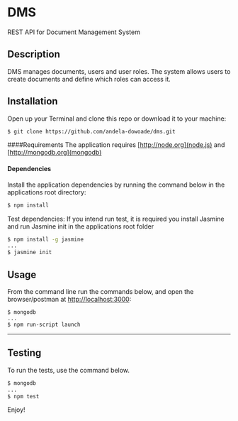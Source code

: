 # DMS

REST API for Document Management System


## Description

DMS manages documents, users and user roles. The system allows users to create documents and define which roles can access it.

## Installation
Open up your Terminal and clone this repo or download it to your machine:
```bash
$ git clone https://github.com/andela-dowoade/dms.git
```
####Requirements
The application requires [http://node.org](node.js) and [http://mongodb.org](mongodb)

#### Dependencies
Install the application dependencies by running the command below in the applications root directory:

```bash
$ npm install
```

Test dependencies:
If you intend run test, it is required you install Jasmine and run Jasmine init in the applications root folder

```bash
$ npm install -g jasmine
...
$ jasmine init
```

## Usage

From the command line run the commands below,
and open the browser/postman at [http://localhost:3000](http://localhost:3000):

```
$ mongodb
...
$ npm run-script launch
```
---

## Testing
To run the tests, use the command below.

```bash
$ mongodb
...
$ npm test
```
Enjoy!